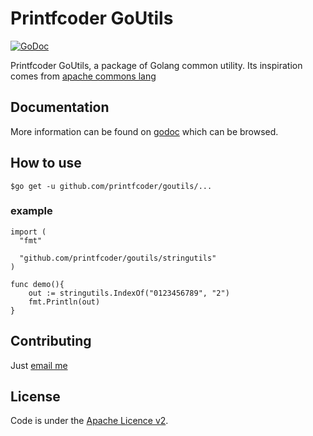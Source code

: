 # Printfcoder GoUtils

<a href="https://godoc.org/github.com/printfcoder/goutils"><img src="https://godoc.org/github.com/printfcoder/goutils?status.svg" alt="GoDoc"></a>

Printfcoder GoUtils, a package of Golang common utility. Its inspiration comes from [apache commons lang][apache_commons_lang]

## Documentation

More information can be found on [godoc][go_doc] which can be browsed.

## How to use

```shell
$go get -u github.com/printfcoder/goutils/...

```

### example

```golang
import (
  "fmt"

  "github.com/printfcoder/goutils/stringutils"
)

func demo(){
    out := stringutils.IndexOf("0123456789", "2")
    fmt.Println(out)
}
```

## Contributing

Just [email me](email)

## License

Code is under the [Apache Licence v2](https://www.apache.org/licenses/LICENSE-2.0.txt).

[apache_commons_lang]: https://github.com/apache/commons-lang
[go_doc]: https://godoc.org/github.com/printfcoder/goutils
[email]: mailto:printfcoder@gmail.com
